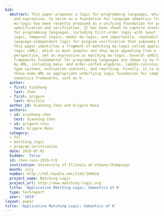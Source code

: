 ```yaml
---
bib:
  abstract: This paper proposes a logic for programming languages, which is both simple
    and expressive, to serve as a foundation for language semantics frameworks. Matching
    mu-logic has been recently proposed as a unifying foundation for programming languages,
    specification and verification. It has been shown to capture several logics important
    for programming languages, including first-order logic with least fixpoints, separation
    logic, temporal logics, modal mu-logic, and importantly, reachability logic, a
    language-independent logic for program verification that subsumes Hoare logic.
    This paper identifies a fragment of matching mu-logic called applicative matching
    logic (AML), which is much simpler and thus more appealing from a foundational
    perspective, yet as expressive as matching mu-logic. Several additional logical
    frameworks fundamental for programming languages are shown to be faithfully captured
    by AML, including many- and order-sorted algebras, lambda-calculus, (dependent)
    type systems, evaluation contexts, and rewriting. Finally, it is shown how all
    these make AML an appropriate underlying logic foundation for complex language
    semantics frameworks, such as K.
  author:
  - first: Xiaohong
    last: Chen
  - first: Grigore
    last: Ro\c{s}u
  author_id: Xiaohong Chen and Grigore Rosu
  authors:
  - id: xiaohong-chen
    text: Xiaohong Chen
  - id: grigore-rosu
    text: Grigore Rosu
  category:
  - fsl
  - matching_logic
  - program_verification
  date: 2019-07-01
  hidden: 'false'
  id: chen-rosu-2019-trb
  institution: University of Illinois at Urbana-Champaign
  month: July
  number: http://hdl.handle.net/2142/104616
  project_name: Matching Logic
  project_url: http://www.matching-logic.org
  title: 'Applicative Matching Logic: Semantics of K'
  type: techreport
  year: '2019'
layout: paper
title: 'Applicative Matching Logic: Semantics of K'
---
```

